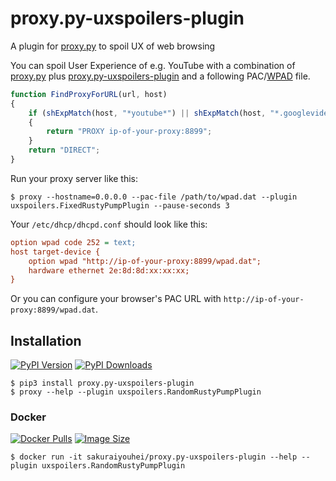 # proxy.py-uxspoilers-plugin

A plugin for [proxy.py](https://pypi.org/project/proxy.py/) to spoil UX of web browsing

You can spoil User Experience of e.g. YouTube with a combination of [proxy.py](https://pypi.org/project/proxy.py/) plus [proxy.py-uxspoilers-plugin](https://pypi.org/project/proxy.py-uxspoilers-plugin/) and a following PAC/[WPAD](https://en.wikipedia.org/wiki/Web_Proxy_Auto-Discovery_Protocol) file.

```javascript
function FindProxyForURL(url, host)
{
    if (shExpMatch(host, "*youtube*") || shExpMatch(host, "*.googlevideo.com"))
    {
        return "PROXY ip-of-your-proxy:8899";
    }
    return "DIRECT";
}
```

Run your proxy server like this:

```console
$ proxy --hostname=0.0.0.0 --pac-file /path/to/wpad.dat --plugin uxspoilers.FixedRustyPumpPlugin --pause-seconds 3
```

Your `/etc/dhcp/dhcpd.conf` should look like this:

```ini
option wpad code 252 = text;
host target-device {
    option wpad "http://ip-of-your-proxy:8899/wpad.dat";
    hardware ethernet 2e:8d:8d:xx:xx:xx;
}
```

Or you can configure your browser's PAC URL with `http://ip-of-your-proxy:8899/wpad.dat`.

## Installation

[![PyPI Version        ](https://img.shields.io/pypi/v/proxy.py-uxspoilers-plugin.svg)](https://pypi.org/project/proxy.py-uxspoilers-plugin/)
[![PyPI Downloads      ](https://img.shields.io/pypi/dm/proxy.py-uxspoilers-plugin.svg)](https://pypi.org/project/proxy.py-uxspoilers-plugin/)

```console
$ pip3 install proxy.py-uxspoilers-plugin
$ proxy --help --plugin uxspoilers.RandomRustyPumpPlugin
```

### Docker

[![Docker Pulls](https://img.shields.io/docker/pulls/sakuraiyouhei/proxy.py-uxspoilers-plugin)](https://hub.docker.com/r/sakuraiyouhei/proxy.py-uxspoilers-plugin/)
[![Image Size  ](https://img.shields.io/docker/image-size/sakuraiyouhei/proxy.py-uxspoilers-plugin)](https://hub.docker.com/r/sakuraiyouhei/proxy.py-uxspoilers-plugin/)

```console
$ docker run -it sakuraiyouhei/proxy.py-uxspoilers-plugin --help --plugin uxspoilers.RandomRustyPumpPlugin
```
